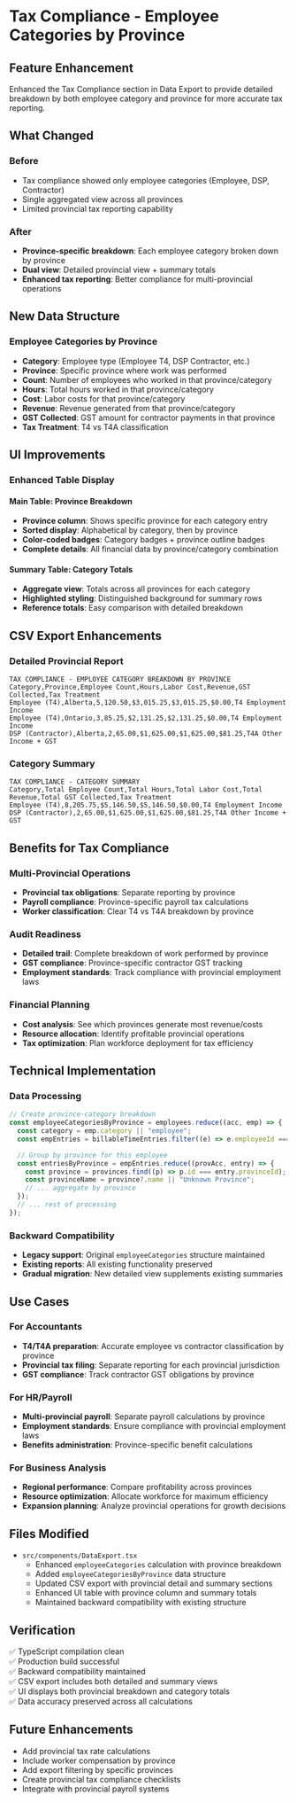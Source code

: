 # Tax Compliance - Employee Categories by Province

## Feature Enhancement

Enhanced the Tax Compliance section in Data Export to provide detailed breakdown by both employee category and province for more accurate tax reporting.

## What Changed

### Before

- Tax compliance showed only employee categories (Employee, DSP, Contractor)
- Single aggregated view across all provinces
- Limited provincial tax reporting capability

### After

- **Province-specific breakdown**: Each employee category broken down by province
- **Dual view**: Detailed provincial view + summary totals
- **Enhanced tax reporting**: Better compliance for multi-provincial operations

## New Data Structure

### Employee Categories by Province

- **Category**: Employee type (Employee T4, DSP Contractor, etc.)
- **Province**: Specific province where work was performed
- **Count**: Number of employees who worked in that province/category
- **Hours**: Total hours worked in that province/category
- **Cost**: Labor costs for that province/category
- **Revenue**: Revenue generated from that province/category
- **GST Collected**: GST amount for contractor payments in that province
- **Tax Treatment**: T4 vs T4A classification

## UI Improvements

### Enhanced Table Display

#### Main Table: Province Breakdown

- **Province column**: Shows specific province for each category entry
- **Sorted display**: Alphabetical by category, then by province
- **Color-coded badges**: Category badges + province outline badges
- **Complete details**: All financial data by province/category combination

#### Summary Table: Category Totals

- **Aggregate view**: Totals across all provinces for each category
- **Highlighted styling**: Distinguished background for summary rows
- **Reference totals**: Easy comparison with detailed breakdown

## CSV Export Enhancements

### Detailed Provincial Report

```csv
TAX COMPLIANCE - EMPLOYEE CATEGORY BREAKDOWN BY PROVINCE
Category,Province,Employee Count,Hours,Labor Cost,Revenue,GST Collected,Tax Treatment
Employee (T4),Alberta,5,120.50,$3,015.25,$3,015.25,$0.00,T4 Employment Income
Employee (T4),Ontario,3,85.25,$2,131.25,$2,131.25,$0.00,T4 Employment Income
DSP (Contractor),Alberta,2,65.00,$1,625.00,$1,625.00,$81.25,T4A Other Income + GST
```

### Category Summary

```csv
TAX COMPLIANCE - CATEGORY SUMMARY
Category,Total Employee Count,Total Hours,Total Labor Cost,Total Revenue,Total GST Collected,Tax Treatment
Employee (T4),8,205.75,$5,146.50,$5,146.50,$0.00,T4 Employment Income
DSP (Contractor),2,65.00,$1,625.00,$1,625.00,$81.25,T4A Other Income + GST
```

## Benefits for Tax Compliance

### Multi-Provincial Operations

- **Provincial tax obligations**: Separate reporting by province
- **Payroll compliance**: Province-specific payroll tax calculations
- **Worker classification**: Clear T4 vs T4A breakdown by province

### Audit Readiness

- **Detailed trail**: Complete breakdown of work performed by province
- **GST compliance**: Province-specific contractor GST tracking
- **Employment standards**: Track compliance with provincial employment laws

### Financial Planning

- **Cost analysis**: See which provinces generate most revenue/costs
- **Resource allocation**: Identify profitable provincial operations
- **Tax optimization**: Plan workforce deployment for tax efficiency

## Technical Implementation

### Data Processing

```typescript
// Create province-category breakdown
const employeeCategoriesByProvince = employees.reduce((acc, emp) => {
  const category = emp.category || "employee";
  const empEntries = billableTimeEntries.filter((e) => e.employeeId === emp.id);

  // Group by province for this employee
  const entriesByProvince = empEntries.reduce((provAcc, entry) => {
    const province = provinces.find((p) => p.id === entry.provinceId);
    const provinceName = province?.name || "Unknown Province";
    // ... aggregate by province
  });
  // ... rest of processing
});
```

### Backward Compatibility

- **Legacy support**: Original `employeeCategories` structure maintained
- **Existing reports**: All existing functionality preserved
- **Gradual migration**: New detailed view supplements existing summaries

## Use Cases

### For Accountants

- **T4/T4A preparation**: Accurate employee vs contractor classification by province
- **Provincial tax filing**: Separate reporting for each provincial jurisdiction
- **GST compliance**: Track contractor GST obligations by province

### For HR/Payroll

- **Multi-provincial payroll**: Separate payroll calculations by province
- **Employment standards**: Ensure compliance with provincial employment laws
- **Benefits administration**: Province-specific benefit calculations

### For Business Analysis

- **Regional performance**: Compare profitability across provinces
- **Resource optimization**: Allocate workforce for maximum efficiency
- **Expansion planning**: Analyze provincial operations for growth decisions

## Files Modified

- `src/components/DataExport.tsx`
  - Enhanced `employeeCategories` calculation with province breakdown
  - Added `employeeCategoriesByProvince` data structure
  - Updated CSV export with provincial detail and summary sections
  - Enhanced UI table with province column and summary totals
  - Maintained backward compatibility with existing structure

## Verification

✅ TypeScript compilation clean  
✅ Production build successful  
✅ Backward compatibility maintained  
✅ CSV export includes both detailed and summary views  
✅ UI displays both provincial breakdown and category totals  
✅ Data accuracy preserved across all calculations

## Future Enhancements

- Add provincial tax rate calculations
- Include worker compensation by province
- Add export filtering by specific provinces
- Create provincial tax compliance checklists
- Integrate with provincial payroll systems
